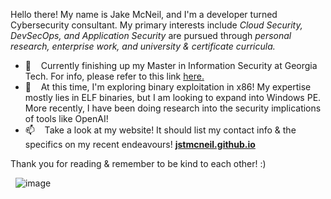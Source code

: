 Hello there! My name is Jake McNeil, and I'm a developer turned Cybersecurity consultant. My primary interests include 
*Cloud Security, DevSecOps, and Application Security* are pursued through *personal research, enterprise work, and university 
& certificate curricula.* 

- 🌱 &nbsp;&nbsp; Currently finishing up my Master in Information Security at Georgia Tech. For info, please refer to this link [here.](https://www.gatech.edu/academics/degrees/masters/cybersecurity-ms-cybersecurity)
- 🔭  &nbsp;&nbsp; At this time, I'm exploring binary exploitation in x86! My expertise mostly lies in ELF binaries, but I am looking
to expand into Windows PE. More recently, I have been doing research into the security implications of tools like OpenAI!
- 📫  &nbsp;&nbsp; Take a look at my website! It should list my contact info & the specifics on my recent endeavours! **[jstmcneil.github.io](jstmcneil.github.io)**

Thank you for reading & remember to be kind to each other! :)

&nbsp;&nbsp;![image](https://c.tenor.com/4otr5S3l1agAAAAj/dancing-duckdancing.gif)

<!--
**jstmcneil/jstmcneil** is a ✨ _special_ ✨ repository because its `README.md` (this file) appears on your GitHub profile.

Here are some ideas to get you started:

- 🔭 I’m currently working on ...
- 🌱 I’m currently learning ...
- 👯 I’m looking to collaborate on ...
- 🤔 I’m looking for help with ...
- 💬 Ask me about ...
- 📫 How to reach me: ...
- 😄 Pronouns: ...
- ⚡ Fun fact: ...
-->
